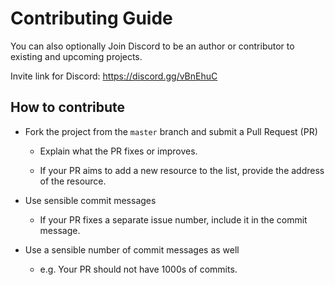 # Contributing Guide

You can also optionally Join Discord to be an author or contributor to existing and upcoming projects.

Invite link for Discord: https://discord.gg/vBnEhuC

## How to contribute

- Fork the project from the `master` branch and submit a Pull Request (PR)

  - Explain what the PR fixes or improves.

  - If your PR aims to add a new resource to the list, provide the address of the resource.
  


- Use sensible commit messages

  - If your PR fixes a separate issue number, include it in the commit message.



- Use a sensible number of commit messages as well

  - e.g. Your PR should not have 1000s of commits.